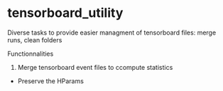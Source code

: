 # tensorboard_utility
Diverse tasks to provide easier managment of tensorboard files: merge runs, clean folders

Functionnalities
1. Merge tensorboard event files to ccompute statistics
- Preserve the HParams 
